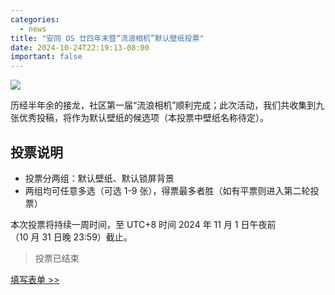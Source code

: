 ```yaml
---
categories:
  - news
title: "安同 OS 廿四年末暨“流浪相机”默认壁纸投票"
date: 2024-10-24T22:19:13-08:00
important: false
---
```

![](/assets/news/安同_OS_廿四年末暨“流浪相机”默认壁纸投票.png)

历经半年余的接龙，社区第一届“流浪相机”顺利完成；此次活动，我们共收集到九张优秀投稿，将作为默认壁纸的候选项（本投票中壁纸名称待定）。

## 投票说明

- 投票分两组：默认壁纸、默认锁屏背景
- 两组均可任意多选（可选 1-9 张），得票最多者胜（如有平票则进入第二轮投票）

本次投票将持续一周时间，至 UTC+8 时间 2024 年 11 月 1 日午夜前（10 月 31 日晚 23:59）截止。

> 投票已结束

[填写表单 >> ](https://f.wps.cn/g/Dwd9OfP3/)
